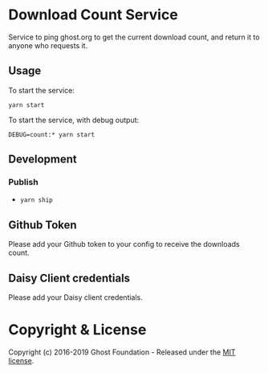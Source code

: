 # Download Count Service

Service to ping ghost.org to get the current download count, and return it to anyone who requests it.

## Usage

To start the service:

`yarn start`

To start the service, with debug output:

`DEBUG=count:* yarn start`

## Development

### Publish
- `yarn ship`

## Github Token
Please add your Github token to your config to receive the downloads count.

## Daisy Client credentials
Please add your Daisy client credentials.

# Copyright & License

Copyright (c) 2016-2019 Ghost Foundation - Released under the [MIT license](LICENSE).
